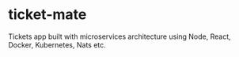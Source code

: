# ticket-mate
Tickets app built with microservices architecture using Node, React, Docker, Kubernetes, Nats etc.
